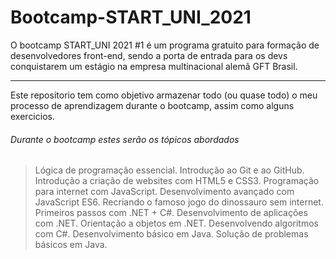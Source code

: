 # Bootcamp-START_UNI_2021
O bootcamp START_UNI 2021 #1 é um programa gratuito para formação de desenvolvedores front-end, sendo a porta de entrada para os devs conquistarem um estágio na empresa multinacional alemã GFT Brasil.   

------

Este repositorio tem como objetivo armazenar todo (ou quase todo) o meu processo de aprendizagem durante o bootcamp, assim como alguns exercicios.

###### Durante o bootcamp estes serão os tópicos abordados

> Lógica de programação essencial.
> Introdução ao Git e ao GitHub.
> Introdução a criação de websites com HTML5 e CSS3.
> Programação para internet com JavaScript.
> Desenvolvimento avançado com JavaScript ES6.
> Recriando o famoso jogo do dinossauro sem internet.
> Primeiros passos com .NET + C#.
> Desenvolvimento de aplicações com .NET.
> Orientação a objetos em .NET.
> Desenvolvendo algoritmos com C#.
> Desenvolvimento básico em Java.
> Solução de problemas básicos em Java.